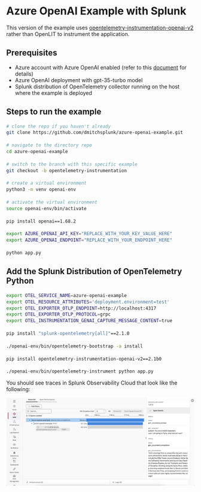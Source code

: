 # Azure OpenAI Example with Splunk

This version of the example uses [opentelemetry-instrumentation-openai-v2](https://pypi.org/project/opentelemetry-instrumentation-openai-v2/) 
rather than OpenLIT to instrument the application. 

## Prerequisites

* Azure account with Azure OpenAI enabled (refer to this [document](https://learn.microsoft.com/en-us/azure/ai-services/openai/how-to/create-resource?pivots=web-portal) for details)
* Azure OpenAI deployment with gpt-35-turbo model 
* Splunk distribution of OpenTelemetry collector running on the host where the example is deployed

## Steps to run the example

``` bash
# clone the repo if you haven't already
git clone https://github.com/dmitchsplunk/azure-openai-example.git

# navigate to the directory repo
cd azure-openai-example

# switch to the branch with this specific example
git checkout -b opentelemetry-instrumentation

# create a virtual environment 
python3 -m venv openai-env

# activate the virtual environment
source openai-env/bin/activate

pip install openai==1.68.2

export AZURE_OPENAI_API_KEY="REPLACE_WITH_YOUR_KEY_VALUE_HERE"
export AZURE_OPENAI_ENDPOINT="REPLACE_WITH_YOUR_ENDPOINT_HERE"

python app.py
```

## Add the Splunk Distribution of OpenTelemetry Python

``` bash
export OTEL_SERVICE_NAME=azure-openai-example
export OTEL_RESOURCE_ATTRIBUTES='deployment.environment=test'
export OTEL_EXPORTER_OTLP_ENDPOINT=http://localhost:4317
export OTEL_EXPORTER_OTLP_PROTOCOL=grpc
export OTEL_INSTRUMENTATION_GENAI_CAPTURE_MESSAGE_CONTENT=true

pip install "splunk-opentelemetry[all]"==2.1.0

./openai-env/bin/opentelemetry-bootstrap -a install  

pip install opentelemetry-instrumentation-openai-v2==2.1b0

./openai-env/bin/opentelemetry-instrument python app.py 
```

You should see traces in Splunk Observability Cloud that look like the following: 

![Example trace](./images/trace.png)